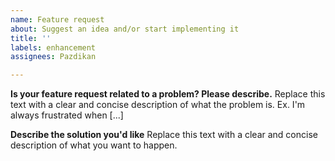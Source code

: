 ```yaml
---
name: Feature request
about: Suggest an idea and/or start implementing it
title: ''
labels: enhancement
assignees: Pazdikan

---
```


**Is your feature request related to a problem? Please describe.**
Replace this text with a clear and concise description of what the problem is. Ex. I'm always frustrated when [...]

**Describe the solution you'd like**
Replace this text with a clear and concise description of what you want to happen.
